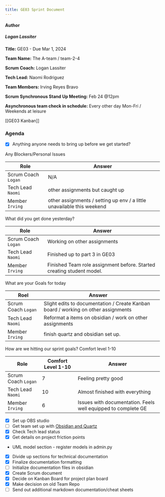 ```yaml
---
title: GE03 Sprint Document
---
```

#### Author
##### Logan Lassiter
**Title:** GE03 - Due Mar 1, 2024

**Team Name:** The A-team / team-2-4

__Scrum Coach:__ Logan Lassiter

__Tech Lead:__ Naomi Rodriguez

__Team Members:__ Irving Reyes Bravo

__Scrum Synchronous Stand Up Meeting:__ Feb 24 @12pm

__Asynchronous team check in schedule:__ Every other day Mon-Fri / Weekends at leisure

[[GE03 Kanban]]
### Agenda


- [x] Anything anyone needs to bring up before we get started?

Any Blockers/Personal Issues

| Role                | Answer                                                                 |
| ------------------- | ---------------------------------------------------------------------- |
| Scrum Coach `Logan` | N/A                                                                    |
| Tech Lead `Naomi`   | other assignments but caught up                                        |
| Member `Irving`     | other assignments / setting up env / a little unavailable this weekend |

What did you get done yesterday?

| Role                | Answer                                                                |
| ------------------- | --------------------------------------------------------------------- |
| Scrum Coach `Logan` | Working on other assignments                                          |
| Tech Lead `Naomi`   | Finished up to part 3 in GE03                                         |
| Member `Irving`     | Finished Team role assignment before. Started creating student model. |

What are your Goals for today

| Roel                | Answer                                                                             |     |
| ------------------- | ---------------------------------------------------------------------------------- | --- |
| Scrum Coach `Logan` | Slight edits to documentation / Create Kanban board / working on other assignments |     |
| Tech Lead `Naomi`   | Reformat a items on obsidian / work on other assignments                           |     |
| Member `Irving`     | finish quartz and obsidian set up.                                                 |     |

How are we hitting our sprint goals? Comfort level 1-10

| Role                | Comfort Level 1-10 | Answer                                                        |
| ------------------- | ------------------ | ------------------------------------------------------------- |
| Scrum Coach `Logan` | 7                  | Feeling pretty good                                           |
| Tech Lead `Naomi`   | 10                 | Almost finished with everything                               |
| Member `Irving`     | 6                  | Issues with documentation. Feels well equipped to complete GE |

- [x] Set up OBS studio
- [ ] Get team set up with [Obsidian and Quartz](https://loganllassiter.github.io/quartz/Obsidian-Setup/Setting-up-Quartz-and-Obsidian-on-windows)
- [x] Check Tech lead status
- [x] Get details on project friction points
- UML model section - register models in admin.py
- [x] Divide up sections for technical documentation
- [x] Finalize documentation formatting
- [ ] Initialize documentation files in obsidian
- [x] Create Scrum document
- [x] Decide on Kanban Board for project plan board
- [x] Make decision on old Team Repo
- [ ] Send out additional markdown documentation/cheat sheets
